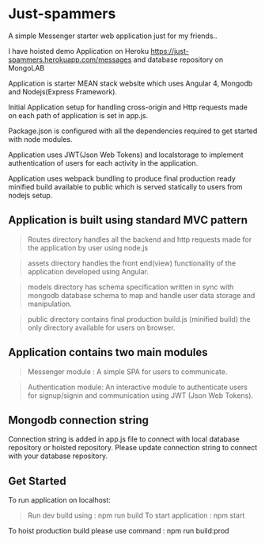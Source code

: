 # Just-spammers
A simple Messenger starter web application just for my friends..


I have hoisted demo Application on Heroku https://just-spammers.herokuapp.com/messages and database repository on MongoLAB

Application is starter MEAN stack website which uses Angular 4, Mongodb and Nodejs(Express Framework).

Initial Application setup for handling cross-origin and Http requests made on each path of application is set in app.js.

Package.json is configured with all the dependencies required to get started with node modules.

Application uses JWT(Json Web Tokens) and localstorage to implement authentication of users for each activity in the application.

Application uses webpack bundling to produce final production ready minified build available to public which is served statically to users from nodejs setup.

Application is built using standard MVC pattern
------------------------------------------------
>Routes directory handles all the backend and http requests made for the application by user using node.js

>assets directory handles the front end(view) functionality of the application developed using Angular.

>models directory has schema specification written in sync with mongodb database schema to map and handle user data storage and manipulation.

>public directory contains final production build.js (minified build) the only directory available for users on browser.



Application contains two main modules
-------------------------------------
>Messenger module : A simple SPA for users to communicate.

>Authentication module: An interactive module to authenticate users for signup/signin and communication using JWT (Json Web Tokens).


Mongodb connection string
--------------------------
Connection string is added in app.js file to connect with local database repository or hoisted repository.
Please update connection string to connect with your database repository.

Get Started
-------------
To run application on localhost:
>Run dev build using : npm run build
>To start application :  npm start

To hoist production build please use command : npm run build:prod
